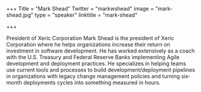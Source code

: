 +++
Title = "Mark Shead"
Twitter = "markwshead"
image = "mark-shead.jpg"
type = "speaker"
linktitle = "mark-shead"

+++

President of Xeric Corporation
Mark Shead is the president of Xeric Corporation where he helps organizations increase their return on investment in software development. He has worked extensively as a coach with the U.S. Treasury and Federal Reserve Banks implementing Agile development and deployment practices. He specializes in helping teams use current tools and processes to build development/deployment pipelines in organizations with legacy change management policies and turning six-month deployments cycles into something measured in hours. 